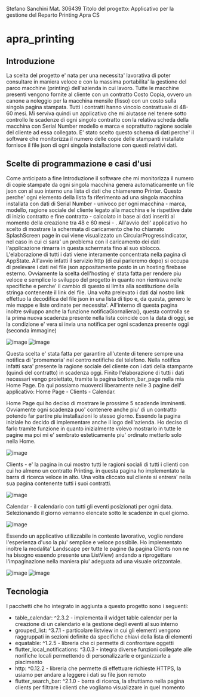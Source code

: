 Stefano Sanchini
Mat. 306439
Titolo del progetto: Applicativo per la gestione del Reparto Printing Apra CS

# apra_printing

## Introduzione

La scelta del progetto e' nata per una necessita' lavorativa di poter consultare in maniera veloce e
con la massima portabilita' la gestione del parco macchine (printing) dell'azienda in cui lavoro.
Tutte le macchine presenti vengono fornite al cliente con un contratto Costo Copia, ovvero un canone a
noleggio per la macchina mensile (fisso) con un costo sulla singola pagina stampata. Tutti i contratti
hanno vincolo contrattuale di 48-60 mesi.
Mi serviva quindi un applicativo che mi aiutasse nel tenere sotto controllo le scadenze di ogni
singolo contratto con la relativa scheda della macchina con Serial Number modello e marca e soprattutto
ragione sociale del cliente ad essa collegato.
E' stato scelto questo schema di dati perche' il software che monitorizza il numero delle copie
delle stampanti installate fornisce il file json di ogni singola installazione con questi relativi
dati.

## Scelte di programmazione e casi d'usi

Come anticipato a fine Introduzione il software che mi monitorizza il numero di copie stampate da ogni
singola macchina genera automaticamente un file json con al suo interno una lista di dati che
chiameremo Printer. Questo perche' ogni elemento della lista fa riferimento ad una singola macchina
installata con dati di Serial Number - univoco per ogni macchina - marca, modello, ragione sociale
del cliente legato alla macchina e le rispettive date di inizio contratto e fine contratto - calcolato
in base ai dati inseriti al momento della creazione tra 48 e 60 mesi - .
All'avvio dell' applicativo ho scelto di mostrare la schermata di caricamento che ho chiamato SplashScreen
page in cui viene visualizzato un CircularProgressIndicator, nel caso in cui ci sara' un problema con il
caricamento dei dati l'applicazione rimarra in questa schermata fino al suo sblocco.
L'elaborazione di tutti i dati viene interamente concentrata nella pagina di AppState.
All'avvio infatti il servizio http (di cui parleremo dopo) si occupa di
prelevare i dati nel file json appositamente posto in un hosting firebase esterno. Ovviamente la scelta
dell'hosting e' stata fatta per rendere piu veloce e semplice lo sviluppo del progetto in quanto non
rientrava nelle specifiche e perche' il cambio di questo si limita alla sostituzione della stringa
contenente il link del file.
Una volta prelevato i dati dal nostro link effettuo la decodifica del file json in una lista di
tipo <Printer> e, da questa, genero le mie mappe e liste ordinate per necessita'.
All'interno di questa pagina inoltre sviluppo anche la funzione notificaGiornaliera(), questa controlla
se la prima nuova scadenza presente nella lista coincide con la data di oggi, se la condizione e' vera
si invia una notifica per ogni scadenza presente oggi (seconda immagine)

![image](/assets/screenshot/notifica.PNG)
![image](/assets/screenshot/notifica2.PNG)

Questa scelta e' stata fatta per garantire all'utente di tenere sempre una notifica di 'promemoria'
nel centro notifiche del telefono. Nella notifica infatti sara' presente la ragione sociale del
cliente con i dati della stampante (quindi del contratto) in scadenza oggi.
Finito l'elaborazione di tutti i dati necessari vengo proiettato, tramite la pagina bottom_bar_page
nella mia Home Page. Da qui possiamo muoverci liberamente nelle 3 pagine dell' applicativo:
Home Page - Clients - Calendar.

Home Page qui ho deciso di mostrare le prossime 5 scadende imminenti. Ovviamente ogni
scadenza puo' contenere anche piu' di un contratto potendo far partire piu installazioni lo
stesso giorno. Essendo la pagina iniziale ho decido di implementare anche il logo dell'azienda.
Ho deciso di farlo tramite funzione in quanto inizialmente volevo mostrarlo in tutte le pagine ma
poi mi e' sembrato esteticamente piu' ordinato metterlo solo nella Home.

![image](/assets/screenshot/home_page.PNG)

Clients - e' la pagina in cui mostro tutti le ragioni sociali di tutti i clienti con cui ho almeno
un contratto Printing. in questa pagina ho implementato la barra di ricerca veloce in alto.
Una volta cliccato sul cliente si entrera' nella sua pagina contenente tutti i suoi contratti.

![image](/assets/screenshot/clients_page.PNG)

Calendar - il calendario con tutti gli eventi posizionati per ogni data. Selezionando il giorno
verranno elencate sotto le scadenze in quel giorno.

![image](/assets/screenshot/calendar_page.PNG)

Essendo un applicativo utilizzabile in contesto lavorativo, voglio rendere l'esperienza d'uso la piu'
semplice e veloce possibile. Ho implementato inoltre la modalita' Landscape per tutte le pagine (la
pagina Clients non ne ha bisogno essendo presente una ListView) andando a riprogettare l'impaginazione
nella maniera piu' adeguata ad una visuale orizzontale.

![image](/assets/screenshot/home_landscape.PNG)
![image](/assets/screenshot/calendar_landscape.PNG)

## Tecnologia

I pacchetti che ho integrato in aggiunta a questo progetto sono i seguenti:

- table_calendar: ^2.3.2 - implementa il widget table calendar per la creazione di un calendario
    e la gestione degli eventi al suo interno
- grouped_list: ^3.7.1 - particolare listview in cui gli elementi vengono raggruppati in sezioni
    definite da specifiche chiavi della lista di elementi
- equatable: ^1.2.5 - libreria che ci permette di confrontare oggetti
- flutter_local_notifications: ^3.0.3 - integra diverse funzioni collegate alle norifiche locali
    permettendo di personalizzarle e organizzarle a piacimento
- http: ^0.12.2 - libreria che permette di effettuare richieste HTTPS, la usiamo per andare a
    leggere i dati su file json remoto
- flutter_search_bar: ^2.1.0 - barra di ricerca, la sfruttiamo nella pagina clients per filtrare i
    clienti che vogliamo visualizzare in quel momento
